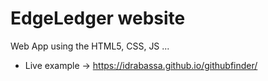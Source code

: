 # EdgeLedger website

Web App using the HTML5, CSS, JS ...

- Live example -> https://idrabassa.github.io/githubfinder/
